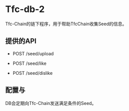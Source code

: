 # Tfc-db-2

Tfc-Chain的链下程序，用于帮助TfcChain收集Seed的信息。

## 提供的API

* POST /seed/upload

* POST /seed/like

* POST /seed/dislike

## 配置与

DB会定期向Tfc-Chain发送满足条件的Seed。